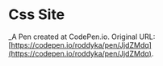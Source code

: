 # Css Site
 _A Pen created at CodePen.io. Original URL: [https://codepen.io/roddyka/pen/JjdZMdq](https://codepen.io/roddyka/pen/JjdZMdq).

 